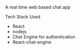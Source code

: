 A real time web based chat app

Tech Stack Used
- React
- nodejs
- Chat Engine for authentication 
- React-chat-engine
